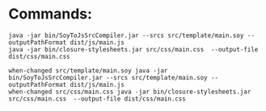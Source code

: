 Commands:
=========
	java -jar bin/SoyToJsSrcCompiler.jar --srcs src/template/main.soy --outputPathFormat dist/js/main.js 
	java -jar bin/closure-stylesheets.jar src/css/main.css  --output-file dist/css/main.css

	when-changed src/template/main.soy java -jar bin/SoyToJsSrcCompiler.jar --srcs src/template/main.soy --outputPathFormat dist/js/main.js 
	when-changed src/css/main.css java -jar bin/closure-stylesheets.jar src/css/main.css  --output-file dist/css/main.css